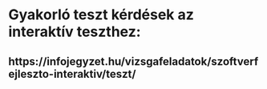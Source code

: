 <h1>Gyakorló teszt kérdések az interaktív teszthez:</h1>
<h2>
  https://infojegyzet.hu/vizsgafeladatok/szoftverfejleszto-interaktiv/teszt/
</h2>
